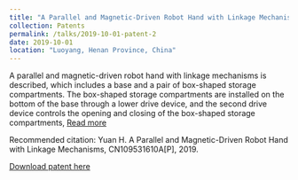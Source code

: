 ```yaml
---
title: "A Parallel and Magnetic-Driven Robot Hand with Linkage Mechanisms(CN)"
collection: Patents
permalink: /talks/2019-10-01-patent-2
date: 2019-10-01
location: "Luoyang, Henan Province, China"
---
```


A parallel and magnetic-driven robot hand with linkage mechanisms is described, which includes a base and a pair of box-shaped storage compartments. The box-shaped storage compartments are installed on the bottom of the base through a lower drive device, and the second drive device controls the opening and closing of the box-shaped storage compartments, [Read more](https://xueshu.baidu.com/usercenter/paper/show?paperid=1x280j00d9190vj0g40w0aq0dp036281&site=xueshu_se&hitarticle=1)

Recommended citation: Yuan H. A Parallel and Magnetic-Driven Robot Hand with Linkage Mechanisms, CN109531610A[P], 2019.

[Download patent here](https://github.com/EnderHangYuan/EnderHangYuan.github.io/blob/master/_talks/A%20Parallel%20and%20Magnetic-Driven%20Robot%20Hand%20with%20Linkage%20Mechanisms.pdf)
